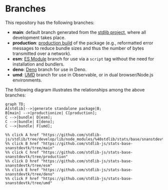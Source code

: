 <!--

@license Apache-2.0

Copyright (c) 2022 The Stdlib Authors.

Licensed under the Apache License, Version 2.0 (the "License");
you may not use this file except in compliance with the License.
You may obtain a copy of the License at

    http://www.apache.org/licenses/LICENSE-2.0

Unless required by applicable law or agreed to in writing, software
distributed under the License is distributed on an "AS IS" BASIS,
WITHOUT WARRANTIES OR CONDITIONS OF ANY KIND, either express or implied.
See the License for the specific language governing permissions and
limitations under the License.

-->

# Branches

This repository has the following branches:

-   **main**: default branch generated from the [stdlib project][stdlib-url], where all development takes place.
-   **production**: [production build][production-url] of the package (e.g., reformatted error messages to reduce bundle sizes and thus the number of bytes transmitted over a network).
-   **esm**: [ES Module][esm-url] branch for use via a `script` tag without the need for installation and bundlers.
-   **deno**: [Deno][deno-url] branch for use in Deno.
-   **umd**: [UMD][umd-url] branch for use in Observable, or in dual browser/Node.js environments.

The following diagram illustrates the relationships among the above branches:

```mermaid
graph TD;
A[stdlib]-->|generate standalone package|B;
B[main] -->|productionize| C[production];
C -->|bundle| D[esm];
C -->|bundle| E[deno];
C -->|bundle| F[umd];

%% click A href "https://github.com/stdlib-js/stdlib/tree/develop/lib/node_modules/%40stdlib/stats/base/snanstdevtk"
%% click B href "https://github.com/stdlib-js/stats-base-snanstdevtk/tree/main"
%% click C href "https://github.com/stdlib-js/stats-base-snanstdevtk/tree/production"
%% click D href "https://github.com/stdlib-js/stats-base-snanstdevtk/tree/esm"
%% click E href "https://github.com/stdlib-js/stats-base-snanstdevtk/tree/deno"
%% click F href "https://github.com/stdlib-js/stats-base-snanstdevtk/tree/umd"
```

[stdlib-url]: https://github.com/stdlib-js/stdlib/tree/develop/lib/node_modules/%40stdlib/stats/base/snanstdevtk
[production-url]: https://github.com/stdlib-js/stats-base-snanstdevtk/tree/production
[deno-url]: https://github.com/stdlib-js/stats-base-snanstdevtk/tree/deno
[umd-url]: https://github.com/stdlib-js/stats-base-snanstdevtk/tree/umd
[esm-url]: https://github.com/stdlib-js/stats-base-snanstdevtk/tree/esm